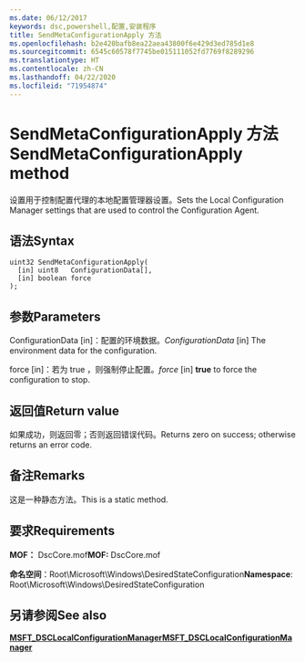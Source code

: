 ```yaml
---
ms.date: 06/12/2017
keywords: dsc,powershell,配置,安装程序
title: SendMetaConfigurationApply 方法
ms.openlocfilehash: b2e420bafb8ea22aea43800f6e429d3ed785d1e8
ms.sourcegitcommit: 6545c60578f7745be015111052fd7769f8289296
ms.translationtype: HT
ms.contentlocale: zh-CN
ms.lasthandoff: 04/22/2020
ms.locfileid: "71954874"
---
```

# <a name="sendmetaconfigurationapply-method"></a><span data-ttu-id="4c485-103">SendMetaConfigurationApply 方法</span><span class="sxs-lookup"><span data-stu-id="4c485-103">SendMetaConfigurationApply method</span></span>

<span data-ttu-id="4c485-104">设置用于控制配置代理的本地配置管理器设置。</span><span class="sxs-lookup"><span data-stu-id="4c485-104">Sets the Local Configuration Manager settings that are used to control the Configuration Agent.</span></span>

## <a name="syntax"></a><span data-ttu-id="4c485-105">语法</span><span class="sxs-lookup"><span data-stu-id="4c485-105">Syntax</span></span>

```mof
uint32 SendMetaConfigurationApply(
  [in] uint8   ConfigurationData[],
  [in] boolean force
);
```

## <a name="parameters"></a><span data-ttu-id="4c485-106">参数</span><span class="sxs-lookup"><span data-stu-id="4c485-106">Parameters</span></span>

<span data-ttu-id="4c485-107">ConfigurationData  \[in\]：配置的环境数据。</span><span class="sxs-lookup"><span data-stu-id="4c485-107">*ConfigurationData* \[in\] The environment data for the configuration.</span></span>

<span data-ttu-id="4c485-108">force  \[in\]：若为 true  ，则强制停止配置。</span><span class="sxs-lookup"><span data-stu-id="4c485-108">*force* \[in\] **true** to force the configuration to stop.</span></span>

## <a name="return-value"></a><span data-ttu-id="4c485-109">返回值</span><span class="sxs-lookup"><span data-stu-id="4c485-109">Return value</span></span>

<span data-ttu-id="4c485-110">如果成功，则返回零；否则返回错误代码。</span><span class="sxs-lookup"><span data-stu-id="4c485-110">Returns zero on success; otherwise returns an error code.</span></span>

## <a name="remarks"></a><span data-ttu-id="4c485-111">备注</span><span class="sxs-lookup"><span data-stu-id="4c485-111">Remarks</span></span>

<span data-ttu-id="4c485-112">这是一种静态方法。</span><span class="sxs-lookup"><span data-stu-id="4c485-112">This is a static method.</span></span>

## <a name="requirements"></a><span data-ttu-id="4c485-113">要求</span><span class="sxs-lookup"><span data-stu-id="4c485-113">Requirements</span></span>

<span data-ttu-id="4c485-114">**MOF：** DscCore.mof</span><span class="sxs-lookup"><span data-stu-id="4c485-114">**MOF:** DscCore.mof</span></span>

<span data-ttu-id="4c485-115">**命名空间**：Root\Microsoft\Windows\DesiredStateConfiguration</span><span class="sxs-lookup"><span data-stu-id="4c485-115">**Namespace**: Root\Microsoft\Windows\DesiredStateConfiguration</span></span>

## <a name="see-also"></a><span data-ttu-id="4c485-116">另请参阅</span><span class="sxs-lookup"><span data-stu-id="4c485-116">See also</span></span>

[<span data-ttu-id="4c485-117">**MSFT_DSCLocalConfigurationManager**</span><span class="sxs-lookup"><span data-stu-id="4c485-117">**MSFT_DSCLocalConfigurationManager**</span></span>](msft-dsclocalconfigurationmanager.md)
